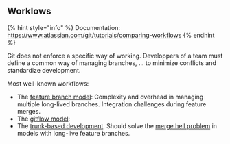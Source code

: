 ## Worklows

{% hint style="info" %}
Documentation: https://www.atlassian.com/git/tutorials/comparing-workflows
{% endhint %}

Git does not enforce a specific way of working.
Developpers of a team must define a common way of managing branches, ... to minimize conflicts and standardize development.

Most well-known workflows:

- The [feature branch model](https://www.atlassian.com/git/tutorials/comparing-workflows/feature-branch-workflow): Complexity and overhead in managing multiple long-lived branches.
Integration challenges during feature merges.
- The [gitflow model](https://www.atlassian.com/git/tutorials/comparing-workflows/gitflow-workflow):
- The [trunk-based development](https://www.atlassian.com/continuous-delivery/continuous-integration/trunk-based-development). Should solve the [merge hell problem](https://connect2grp.medium.com/branching-strategies-for-the-development-teams-95cafd7806c4) in models with long-live feature branches.
